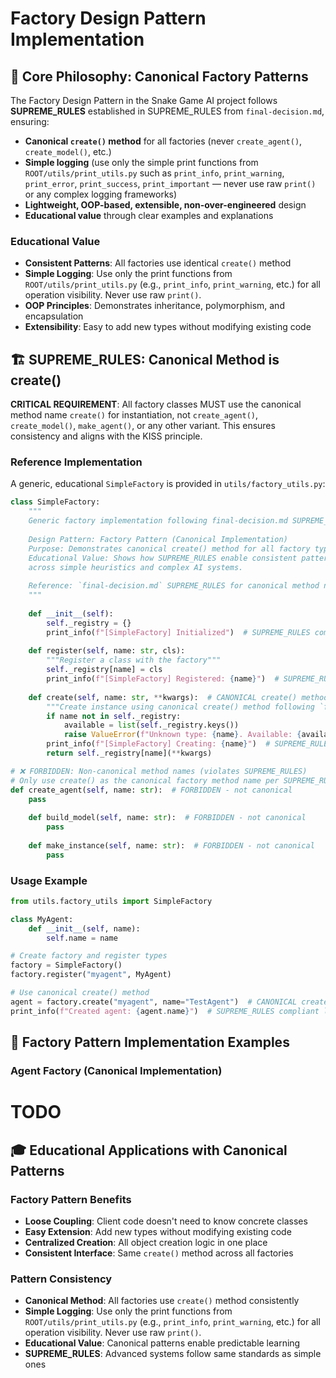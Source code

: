 # Factory Design Pattern Implementation

## 🎯 **Core Philosophy: Canonical Factory Patterns**

The Factory Design Pattern in the Snake Game AI project follows **SUPREME_RULES** established in SUPREME_RULES from `final-decision.md`, ensuring:
- **Canonical `create()` method** for all factories (never `create_agent()`, `create_model()`, etc.)
- **Simple logging** (use only the simple print functions from `ROOT/utils/print_utils.py` such as `print_info`, `print_warning`, `print_error`, `print_success`, `print_important` — never use raw `print()` or any complex logging frameworks)
- **Lightweight, OOP-based, extensible, non-over-engineered** design
- **Educational value** through clear examples and explanations

### **Educational Value**
- **Consistent Patterns**: All factories use identical `create()` method
- **Simple Logging**: Use only the print functions from `ROOT/utils/print_utils.py` (e.g., `print_info`, `print_warning`, etc.) for all operation visibility. Never use raw `print()`.
- **OOP Principles**: Demonstrates inheritance, polymorphism, and encapsulation
- **Extensibility**: Easy to add new types without modifying existing code

## 🏗️ **SUPREME_RULES: Canonical Method is create()**

**CRITICAL REQUIREMENT**: All factory classes MUST use the canonical method name `create()` for instantiation, not `create_agent()`, `create_model()`, `make_agent()`, or any other variant. This ensures consistency and aligns with the KISS principle.

### **Reference Implementation**

A generic, educational `SimpleFactory` is provided in `utils/factory_utils.py`:

```python
class SimpleFactory:
    """
    Generic factory implementation following final-decision.md SUPREME_RULES
    
    Design Pattern: Factory Pattern (Canonical Implementation)
    Purpose: Demonstrates canonical create() method for all factory types
    Educational Value: Shows how SUPREME_RULES enable consistent patterns
    across simple heuristics and complex AI systems.
    
    Reference: `final-decision.md` SUPREME_RULES for canonical method naming
    """
    
    def __init__(self):
        self._registry = {}
        print_info(f"[SimpleFactory] Initialized")  # SUPREME_RULES compliant logging
    
    def register(self, name: str, cls):
        """Register a class with the factory"""
        self._registry[name] = cls
        print_info(f"[SimpleFactory] Registered: {name}")  # SUPREME_RULES compliant logging
    
    def create(self, name: str, **kwargs):  # CANONICAL create() method - SUPREME_RULES
        """Create instance using canonical create() method following `final-decision.md`"""
        if name not in self._registry:
            available = list(self._registry.keys())
            raise ValueError(f"Unknown type: {name}. Available: {available}")
        print_info(f"[SimpleFactory] Creating: {name}")  # SUPREME_RULES compliant logging
        return self._registry[name](**kwargs)

# ❌ FORBIDDEN: Non-canonical method names (violates SUPREME_RULES)
# Only use create() as the canonical factory method name per SUPREME_RULES from `final-decision.md`.
def create_agent(self, name: str):  # FORBIDDEN - not canonical
    pass
    
    def build_model(self, name: str):  # FORBIDDEN - not canonical
        pass
    
    def make_instance(self, name: str):  # FORBIDDEN - not canonical
        pass
```

### **Usage Example**
```python
from utils.factory_utils import SimpleFactory

class MyAgent:
    def __init__(self, name):
        self.name = name

# Create factory and register types
factory = SimpleFactory()
factory.register("myagent", MyAgent)

# Use canonical create() method
agent = factory.create("myagent", name="TestAgent")  # CANONICAL create() method
print_info(f"Created agent: {agent.name}")  # SUPREME_RULES compliant logging
```

## 🔧 **Factory Pattern Implementation Examples**

### **Agent Factory (Canonical Implementation)**

# TODO

## 🎓 **Educational Applications with Canonical Patterns**

### **Factory Pattern Benefits**
- **Loose Coupling**: Client code doesn't need to know concrete classes
- **Easy Extension**: Add new types without modifying existing code
- **Centralized Creation**: All object creation logic in one place
- **Consistent Interface**: Same `create()` method across all factories

### **Pattern Consistency**
- **Canonical Method**: All factories use `create()` method consistently
- **Simple Logging**: Use only the print functions from `ROOT/utils/print_utils.py` (e.g., `print_info`, `print_warning`, etc.) for all operation visibility. Never use raw `print()`.
- **Educational Value**: Canonical patterns enable predictable learning
- **SUPREME_RULES**: Advanced systems follow same standards as simple ones
